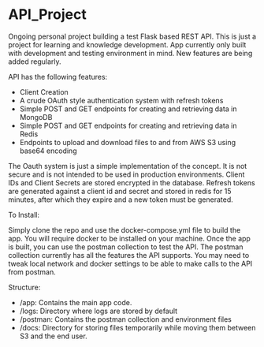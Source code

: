 # API_Project

Ongoing personal project building a test Flask based REST API.  This is just a project for learning and knowledge 
development. App currently only built with development and testing environment in mind.  New features are being added
regularly.

API has the following features:
- Client Creation
- A crude OAuth style authentication system with refresh tokens
- Simple POST and GET endpoints for creating and retrieving data in MongoDB
- Simple POST and GET endpoints for creating and retrieving data in Redis
- Endpoints to upload and download files to and from AWS S3 using base64 encoding

The Oauth system is just a simple implementation of the concept.  It is not secure and is not intended to be used in
production environments.  Client IDs and Client Secrets are stored encrypted in the database.  Refresh tokens are 
generated against a client id and secret and stored in redis for 15 minutes, after which they expire and a new token
must be generated.

To Install:

Simply clone the repo and use the docker-compose.yml file to build the app.  You will require docker to be installed on
your machine.  Once the app is built, you can use the postman collection to test the API.  The postman collection 
currently has all the features the API supports.  You may need to tweak local network and docker settings to be able to 
make calls to the API from postman.

Structure:
- /app: Contains the main app code.
- /logs: Directory where logs are stored by default
- /postman: Contains the postman collection and environment files
- /docs: Directory for storing files temporarily while moving them between S3 and the end user.
